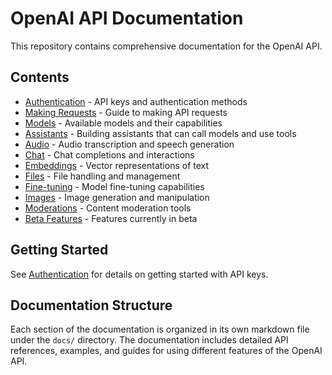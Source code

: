 # OpenAI API Documentation

This repository contains comprehensive documentation for the OpenAI API.

## Contents

- [Authentication](docs/authentication.md) - API keys and authentication methods
- [Making Requests](docs/making-requests.md) - Guide to making API requests
- [Models](docs/models.md) - Available models and their capabilities
- [Assistants](docs/assistants.md) - Building assistants that can call models and use tools
- [Audio](docs/audio.md) - Audio transcription and speech generation
- [Chat](docs/chat.md) - Chat completions and interactions
- [Embeddings](docs/embeddings.md) - Vector representations of text
- [Files](docs/files.md) - File handling and management
- [Fine-tuning](docs/fine-tuning.md) - Model fine-tuning capabilities
- [Images](docs/images.md) - Image generation and manipulation
- [Moderations](docs/moderations.md) - Content moderation tools
- [Beta Features](docs/beta.md) - Features currently in beta

## Getting Started

See [Authentication](docs/authentication.md) for details on getting started with API keys.

## Documentation Structure

Each section of the documentation is organized in its own markdown file under the `docs/` directory. The documentation includes detailed API references, examples, and guides for using different features of the OpenAI API.